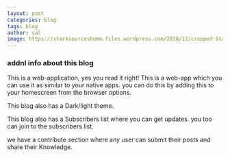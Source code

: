 ```yaml
---
layout: post
categories: blog
tags: blog
author: sal
image: https://starksourceshome.files.wordpress.com/2018/12/cropped-Stark-Sources.png?w=200
---
```

### addnl info about this blog

This is a web-application, yes you read it right! This is a web-app which you can use it as similar to your native apps. you can do this by adding this to your homescreen from the browser options.

This blog also has a Dark/light theme.

This blog also has a Subscribers list where you can get updates. you too can join to the subscribers list.

we have a contribute section where any user can submit their posts and share their Knowledge.





